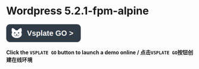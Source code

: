 # Wordpress 5.2.1-fpm-alpine

<a href="https://www.vsplate.com/?docker-compose=https://github.com/vsplate/dcenvs/wordpress/5.2.1-fpm-alpine"><img alt="VSPLATE GO" src="https://raw.githubusercontent.com/vsplate/images/master/vsgo_btn.png" width="200px"></a>

**Click the `VSPLATE GO` button to launch a demo online / 点击`VSPLATE GO`按钮创建在线环境**